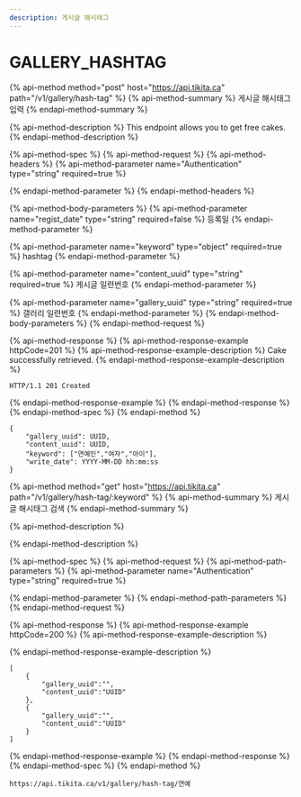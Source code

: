 ```yaml
---
description: 게시글 해시태그
---
```


# GALLERY\_HASHTAG

{% api-method method="post" host="https://api.tikita.ca" path="/v1/gallery/hash-tag" %}
{% api-method-summary %}
게시글 해시태그 입력 
{% endapi-method-summary %}

{% api-method-description %}
This endpoint allows you to get free cakes.
{% endapi-method-description %}

{% api-method-spec %}
{% api-method-request %}
{% api-method-headers %}
{% api-method-parameter name="Authentication" type="string" required=true %}

{% endapi-method-parameter %}
{% endapi-method-headers %}

{% api-method-body-parameters %}
{% api-method-parameter name="regist\_date" type="string" required=false %}
등록일 
{% endapi-method-parameter %}

{% api-method-parameter name="keyword" type="object" required=true %}
hashtag
{% endapi-method-parameter %}

{% api-method-parameter name="content\_uuid" type="string" required=true %}
게시글 일련번호 
{% endapi-method-parameter %}

{% api-method-parameter name="gallery\_uuid" type="string" required=true %}
갤러리 일련번호 
{% endapi-method-parameter %}
{% endapi-method-body-parameters %}
{% endapi-method-request %}

{% api-method-response %}
{% api-method-response-example httpCode=201 %}
{% api-method-response-example-description %}
Cake successfully retrieved.
{% endapi-method-response-example-description %}

```
HTTP/1.1 201 Created
```
{% endapi-method-response-example %}
{% endapi-method-response %}
{% endapi-method-spec %}
{% endapi-method %}

```text
{
    "gallery_uuid": UUID,
    "content_uuid": UUID,
    "keyword": ["연예인","여자","아이"],
    "write_date": YYYY-MM-DD hh:mm:ss
}
```

{% api-method method="get" host="https://api.tikita.ca" path="/v1/gallery/hash-tag/:keyword" %}
{% api-method-summary %}
게시글 해시태그 검색 
{% endapi-method-summary %}

{% api-method-description %}

{% endapi-method-description %}

{% api-method-spec %}
{% api-method-request %}
{% api-method-path-parameters %}
{% api-method-parameter name="Authentication" type="string" required=true %}

{% endapi-method-parameter %}
{% endapi-method-path-parameters %}
{% endapi-method-request %}

{% api-method-response %}
{% api-method-response-example httpCode=200 %}
{% api-method-response-example-description %}

{% endapi-method-response-example-description %}

```
[   
    {
        "gallery_uuid":"",
        "content_uuid":"UUID"
    },
    {
        "gallery_uuid":"",
        "content_uuid":"UUID"
    }
] 
```
{% endapi-method-response-example %}
{% endapi-method-response %}
{% endapi-method-spec %}
{% endapi-method %}

```text
https://api.tikita.ca/v1/gallery/hash-tag/연예
```

